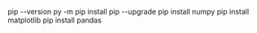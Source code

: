 pip --version
py -m pip install pip --upgrade
pip install numpy
pip install matplotlib
pip install pandas 